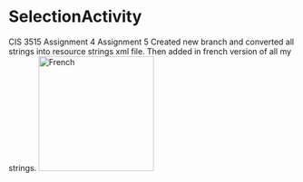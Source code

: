 # SelectionActivity
CIS 3515 Assignment 4
Assignment 5
Created new branch and converted all strings into resource strings xml file. Then added in french version of all my strings. 
<img width="203" alt="French" src="https://user-images.githubusercontent.com/90350035/137140562-672458f9-f147-4ba6-b2bb-9d8513bbf572.PNG">
